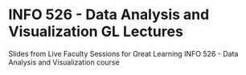 # INFO 526 - Data Analysis and Visualization GL Lectures
Slides from Live Faculty Sessions for Great Learning INFO 526 - Data Analysis and Visualization course